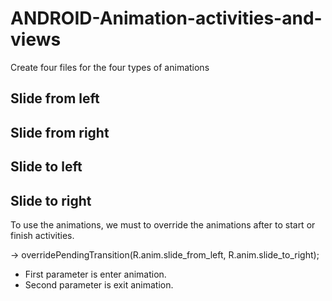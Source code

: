 # ANDROID-Animation-activities-and-views

Create four files for the four types of animations

## Slide from left

<set xmlns:android="http://schemas.android.com/apk/res/android">
    <translate 
        android:fromXDelta="-100%p" 
        android:toXDelta="0"
        android:interpolator="@android:anim/accelerate_decelerate_interpolator"
        android:duration="2000"/>
</set>

## Slide from right

<set xmlns:android="http://schemas.android.com/apk/res/android">
    <translate 
				android:fromXDelta="100%p" 
				android:toXDelta="0"
        android:interpolator="@android:anim/accelerate_decelerate_interpolator"
        android:duration="2000"/>
</set>

## Slide to left

<set xmlns:android="http://schemas.android.com/apk/res/android">
    <translate 
				android:fromXDelta="0" 
				android:toXDelta="-100%p"
        android:interpolator="@android:anim/accelerate_decelerate_interpolator"
        android:duration="2000"/>
</set>

## Slide to right

<set xmlns:android="http://schemas.android.com/apk/res/android">
    <translate 
				android:fromXDelta="0" 
				android:toXDelta="100%p"
        android:interpolator="@android:anim/accelerate_decelerate_interpolator"
        android:duration="2000"/>
</set>

To use the animations, we must to override the animations after to start or finish activities.

-> overridePendingTransition(R.anim.slide_from_left, R.anim.slide_to_right);
- First parameter is enter animation.
- Second parameter is exit animation.
